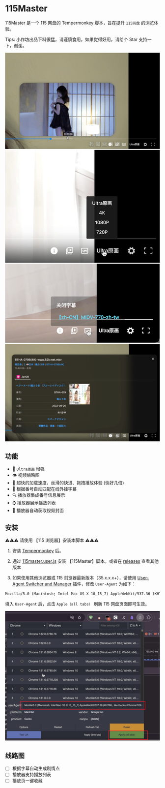 # 115Master

115Master 是一个 115 网盘的 Tempermonkey 脚本，旨在提升 `115网盘` 的浏览体验。

Tips: 小作坊出品下料很猛，请谨慎食用，如果觉得好用，请给个 Star 支持一下，谢谢。

![player](./docs/images/player.png)
![quality](./docs/images/quality.png)
![subtitle](./docs/images/subtitle.png)
![javInfo](./docs/images/javInfo.png)

## 功能

- 🎨 `Ultra原画` 增强
- 👁 视频缩略图
- 🚀 超快的加载速度，丝滑的快进、拖拽播放体验 (快好几倍)
- 🤖 根据番号自动匹配在线外挂字幕
- 🔍 播放器集成番号信息展示
- ⌚ 播放器展示播放列表
- 🍯 播放器自动获取视频封面

## 安装

⚠️⚠️⚠️ 请使用 【115 浏览器】安装本脚本 ⚠️⚠️⚠️

1. 安装 [Tempermonkey](https://www.tampermonkey.net/) 后。

2. 通过 [115master.user.js](https://github.com/cbingb666/115master/releases/latest/download/115master.user.js) 安装 【115Master】脚本。或者在 [releases](https://github.com/cbingb666/115master/releases) 查看其他版本

3. 如果使用其他浏览器或 115 浏览器最新版本（35.x.x.x+），请使用 [User-Agent Switcher and Manager](https://chromewebstore.google.com/detail/user-agent-switcher-and-m/bhchdcejhohfmigjafbampogmaanbfkg) 插件，修改 `User-Agent` 为如下：

```txt
Mozilla/5.0 (Macintosh; Intel Mac OS X 10_15_7) AppleWebKit/537.36 (KHTML, like Gecko) Chrome/125.0.0.0 Safari/537.36 115Browser/27.0.6.3
```

填入 `User-Agent` 后，点击 `Apple（all tabs）` 刷新 115 网盘页面即可生效。

![user-agent](./docs/images/useragent.png)

## 线路图

- [ ] 根据字幕自动生成剧情点
- [ ] 播放器支持播放列表
- [ ] 播放页一键收藏
